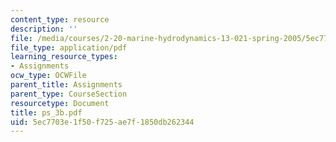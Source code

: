 ```yaml
---
content_type: resource
description: ''
file: /media/courses/2-20-marine-hydrodynamics-13-021-spring-2005/5ec7703e1f50f725ae7f1850db262344_ps_3b.pdf
file_type: application/pdf
learning_resource_types:
- Assignments
ocw_type: OCWFile
parent_title: Assignments
parent_type: CourseSection
resourcetype: Document
title: ps_3b.pdf
uid: 5ec7703e-1f50-f725-ae7f-1850db262344
---
```

